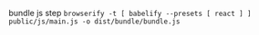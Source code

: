 bundle js step
`browserify -t [ babelify --presets [ react ] ] public/js/main.js -o dist/bundle/bundle.js`
